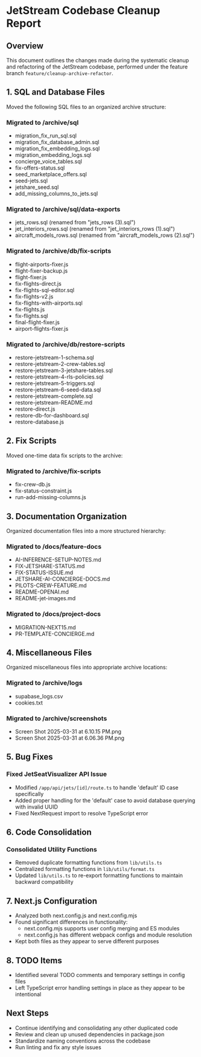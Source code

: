 # JetStream Codebase Cleanup Report

## Overview
This document outlines the changes made during the systematic cleanup and refactoring of the JetStream codebase, performed under the feature branch `feature/cleanup-archive-refactor`.

## 1. SQL and Database Files
Moved the following SQL files to an organized archive structure:

### Migrated to /archive/sql
- migration_fix_run_sql.sql
- migration_fix_database_admin.sql
- migration_fix_embedding_logs.sql
- migration_embedding_logs.sql
- concierge_voice_tables.sql
- fix-offers-status.sql
- seed_marketplace_offers.sql
- seed-jets.sql
- jetshare_seed.sql
- add_missing_columns_to_jets.sql

### Migrated to /archive/sql/data-exports
- jets_rows.sql (renamed from "jets_rows (3).sql")
- jet_interiors_rows.sql (renamed from "jet_interiors_rows (1).sql")
- aircraft_models_rows.sql (renamed from "aircraft_models_rows (2).sql")

### Migrated to /archive/db/fix-scripts
- flight-airports-fixer.js
- flight-fixer-backup.js
- flight-fixer.js
- fix-flights-direct.js
- fix-flights-sql-editor.sql
- fix-flights-v2.js
- fix-flights-with-airports.sql
- fix-flights.js
- fix-flights.sql
- final-flight-fixer.js
- airport-flights-fixer.js

### Migrated to /archive/db/restore-scripts
- restore-jetstream-1-schema.sql
- restore-jetstream-2-crew-tables.sql
- restore-jetstream-3-jetshare-tables.sql
- restore-jetstream-4-rls-policies.sql
- restore-jetstream-5-triggers.sql
- restore-jetstream-6-seed-data.sql
- restore-jetstream-complete.sql
- restore-jetstream-README.md
- restore-direct.js
- restore-db-for-dashboard.sql
- restore-database.js

## 2. Fix Scripts
Moved one-time data fix scripts to the archive:

### Migrated to /archive/fix-scripts
- fix-crew-db.js
- fix-status-constraint.js
- run-add-missing-columns.js

## 3. Documentation Organization
Organized documentation files into a more structured hierarchy:

### Migrated to /docs/feature-docs
- AI-INFERENCE-SETUP-NOTES.md
- FIX-JETSHARE-STATUS.md
- FIX-STATUS-ISSUE.md
- JETSHARE-AI-CONCIERGE-DOCS.md
- PILOTS-CREW-FEATURE.md
- README-OPENAI.md
- README-jet-images.md

### Migrated to /docs/project-docs
- MIGRATION-NEXT15.md
- PR-TEMPLATE-CONCIERGE.md

## 4. Miscellaneous Files
Organized miscellaneous files into appropriate archive locations:

### Migrated to /archive/logs
- supabase_logs.csv
- cookies.txt

### Migrated to /archive/screenshots
- Screen Shot 2025-03-31 at 6.10.15 PM.png
- Screen Shot 2025-03-31 at 6.06.36 PM.png

## 5. Bug Fixes

### Fixed JetSeatVisualizer API Issue
- Modified `/app/api/jets/[id]/route.ts` to handle 'default' ID case specifically
- Added proper handling for the 'default' case to avoid database querying with invalid UUID
- Fixed NextRequest import to resolve TypeScript error

## 6. Code Consolidation

### Consolidated Utility Functions
- Removed duplicate formatting functions from `lib/utils.ts`
- Centralized formatting functions in `lib/utils/format.ts`
- Updated `lib/utils.ts` to re-export formatting functions to maintain backward compatibility

## 7. Next.js Configuration
- Analyzed both next.config.js and next.config.mjs
- Found significant differences in functionality:
  - next.config.mjs supports user config merging and ES modules
  - next.config.js has different webpack configs and module resolution
- Kept both files as they appear to serve different purposes

## 8. TODO Items
- Identified several TODO comments and temporary settings in config files
- Left TypeScript error handling settings in place as they appear to be intentional

## Next Steps
- Continue identifying and consolidating any other duplicated code
- Review and clean up unused dependencies in package.json
- Standardize naming conventions across the codebase
- Run linting and fix any style issues 
